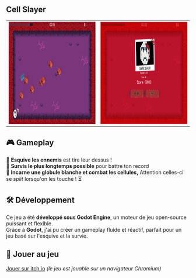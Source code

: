 
## Cell Slayer

<table>
  <tr>
    <td align="center">
      <img src="images/game.png" alt="Game" style="width: 300px; height: 280px;">
    </td>
    <td align="center">
      <img src="images/mort.png" alt="Mort" style="width: 300px; height: 280px;">
    </td>
  </tr>
</table>


## 🎮 Gameplay  

🔹 **Esquive les ennemis** est tire leur dessus ! <br>
🔹 **Survis le plus longtemps possible** pour battre ton record  <br>
🔹 **Incarne une globule blanche et combat les cellules,** Attention celles-ci se *split* lorsqu'on les touche ! ⏳  


## 🛠️ Développement  

Ce jeu a été **développé sous Godot Engine**, un moteur de jeu open-source puissant et flexible.  
Grâce à **Godot**, j'ai pu créer un gameplay fluide et réactif, parfait pour un jeu basé sur l'esquive et la survie.  


## 🚀 Jouer au jeu  

[Jouer sur itch.io](https://magillie.itch.io/cell-slayer) *(le jeu est jouable sur un navigateur Chromium)* 
